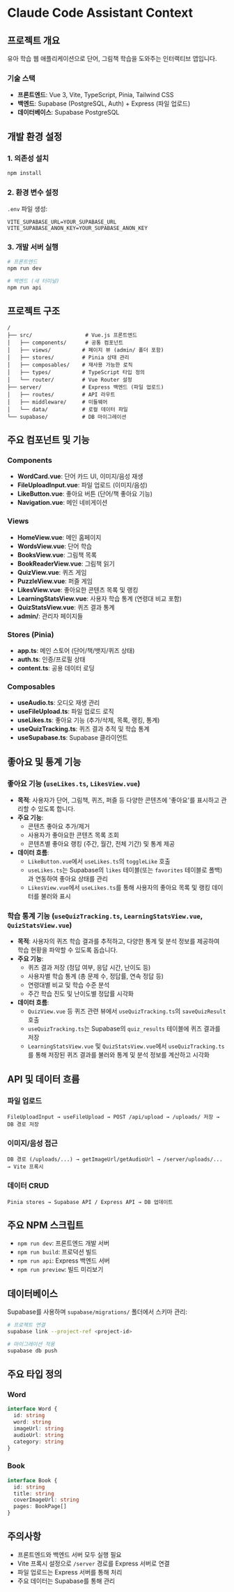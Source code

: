 # Claude Code Assistant Context

## 프로젝트 개요

유아 학습 웹 애플리케이션으로 단어, 그림책 학습을 도와주는 인터랙티브 앱입니다.

### 기술 스택
- **프론트엔드**: Vue 3, Vite, TypeScript, Pinia, Tailwind CSS
- **백엔드**: Supabase (PostgreSQL, Auth) + Express (파일 업로드)
- **데이터베이스**: Supabase PostgreSQL

## 개발 환경 설정

### 1. 의존성 설치
```bash
npm install
```

### 2. 환경 변수 설정
`.env` 파일 생성:
```
VITE_SUPABASE_URL=YOUR_SUPABASE_URL
VITE_SUPABASE_ANON_KEY=YOUR_SUPABASE_ANON_KEY
```

### 3. 개발 서버 실행
```bash
# 프론트엔드
npm run dev

# 백엔드 (새 터미널)
npm run api
```

## 프로젝트 구조

```
/
├── src/                 # Vue.js 프론트엔드
│   ├── components/      # 공통 컴포넌트
│   ├── views/          # 페이지 뷰 (admin/ 폴더 포함)
│   ├── stores/         # Pinia 상태 관리
│   ├── composables/    # 재사용 가능한 로직
│   ├── types/          # TypeScript 타입 정의
│   └── router/         # Vue Router 설정
├── server/             # Express 백엔드 (파일 업로드)
│   ├── routes/         # API 라우트
│   ├── middleware/     # 미들웨어
│   └── data/           # 로컬 데이터 파일
└── supabase/           # DB 마이그레이션
```

## 주요 컴포넌트 및 기능

### Components
- **WordCard.vue**: 단어 카드 UI, 이미지/음성 재생
- **FileUploadInput.vue**: 파일 업로드 (이미지/음성)
- **LikeButton.vue**: 좋아요 버튼 (단어/책 좋아요 기능)
- **Navigation.vue**: 메인 네비게이션

### Views
- **HomeView.vue**: 메인 홈페이지
- **WordsView.vue**: 단어 학습
- **BooksView.vue**: 그림책 목록
- **BookReaderView.vue**: 그림책 읽기
- **QuizView.vue**: 퀴즈 게임
- **PuzzleView.vue**: 퍼즐 게임
- **LikesView.vue**: 좋아요한 콘텐츠 목록 및 랭킹
- **LearningStatsView.vue**: 사용자 학습 통계 (연령대 비교 포함)
- **QuizStatsView.vue**: 퀴즈 결과 통계
- **admin/**: 관리자 페이지들

### Stores (Pinia)
- **app.ts**: 메인 스토어 (단어/책/뱃지/퀴즈 상태)
- **auth.ts**: 인증/프로필 상태
- **content.ts**: 공용 데이터 로딩

### Composables
- **useAudio.ts**: 오디오 재생 관리
- **useFileUpload.ts**: 파일 업로드 로직
- **useLikes.ts**: 좋아요 기능 (추가/삭제, 목록, 랭킹, 통계)
- **useQuizTracking.ts**: 퀴즈 결과 추적 및 학습 통계
- **useSupabase.ts**: Supabase 클라이언트

## 좋아요 및 통계 기능

### 좋아요 기능 (`useLikes.ts`, `LikesView.vue`)
- **목적**: 사용자가 단어, 그림책, 퀴즈, 퍼즐 등 다양한 콘텐츠에 '좋아요'를 표시하고 관리할 수 있도록 합니다.
- **주요 기능**:
  - 콘텐츠 좋아요 추가/제거
  - 사용자가 좋아요한 콘텐츠 목록 조회
  - 콘텐츠별 좋아요 랭킹 (주간, 월간, 전체 기간) 및 통계 제공
- **데이터 흐름**:
  - `LikeButton.vue`에서 `useLikes.ts`의 `toggleLike` 호출
  - `useLikes.ts`는 Supabase의 `likes` 테이블(또는 `favorites` 테이블로 폴백)과 연동하여 좋아요 상태를 관리
  - `LikesView.vue`에서 `useLikes.ts`를 통해 사용자의 좋아요 목록 및 랭킹 데이터를 불러와 표시

### 학습 통계 기능 (`useQuizTracking.ts`, `LearningStatsView.vue`, `QuizStatsView.vue`)
- **목적**: 사용자의 퀴즈 학습 결과를 추적하고, 다양한 통계 및 분석 정보를 제공하여 학습 현황을 파악할 수 있도록 돕습니다.
- **주요 기능**:
  - 퀴즈 결과 저장 (정답 여부, 응답 시간, 난이도 등)
  - 사용자별 학습 통계 (총 문제 수, 정답률, 연속 정답 등)
  - 연령대별 비교 및 학습 수준 분석
  - 주간 학습 진도 및 난이도별 정답률 시각화
- **데이터 흐름**:
  - `QuizView.vue` 등 퀴즈 관련 뷰에서 `useQuizTracking.ts`의 `saveQuizResult` 호출
  - `useQuizTracking.ts`는 Supabase의 `quiz_results` 테이블에 퀴즈 결과를 저장
  - `LearningStatsView.vue` 및 `QuizStatsView.vue`에서 `useQuizTracking.ts`를 통해 저장된 퀴즈 결과를 불러와 통계 및 분석 정보를 계산하고 시각화

## API 및 데이터 흐름

### 파일 업로드
```
FileUploadInput → useFileUpload → POST /api/upload → /uploads/ 저장 → DB 경로 저장
```

### 이미지/음성 접근
```
DB 경로 (/uploads/...) → getImageUrl/getAudioUrl → /server/uploads/... → Vite 프록시
```

### 데이터 CRUD
```
Pinia stores → Supabase API / Express API → DB 업데이트
```

## 주요 NPM 스크립트

- `npm run dev`: 프론트엔드 개발 서버
- `npm run build`: 프로덕션 빌드 
- `npm run api`: Express 백엔드 서버
- `npm run preview`: 빌드 미리보기

## 데이터베이스

Supabase를 사용하며 `supabase/migrations/` 폴더에서 스키마 관리:

```bash
# 프로젝트 연결
supabase link --project-ref <project-id>

# 마이그레이션 적용
supabase db push
```

## 주요 타입 정의

### Word
```typescript
interface Word {
  id: string
  word: string
  imageUrl: string
  audioUrl: string
  category: string
}
```

### Book
```typescript
interface Book {
  id: string
  title: string
  coverImageUrl: string
  pages: BookPage[]
}
```

## 주의사항

- 프론트엔드와 백엔드 서버 모두 실행 필요
- Vite 프록시 설정으로 `/server` 경로를 Express 서버로 연결
- 파일 업로드는 Express 서버를 통해 처리
- 주요 데이터는 Supabase를 통해 관리